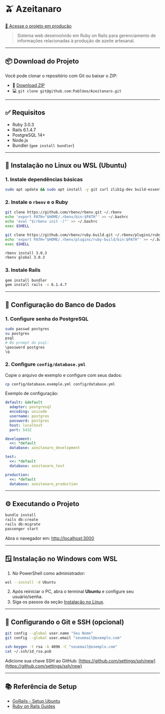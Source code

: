 
# 🫒 Azeitanaro

[🔗 Acesse o projeto em produção](https://azeitanaro.fly.dev/)

> Sistema web desenvolvido em Ruby on Rails para gerenciamento de informações relacionadas à produção de azeite artesanal.

---

## 📦 Download do Projeto

Você pode clonar o repositório com Git ou baixar o ZIP:

- 🔽 [Download ZIP](https://github.com/PablUoo/Azeitanaro/archive/refs/heads/main.zip)
- 💻 `git clone git@github.com:PablUoo/Azeitanaro.git`

---

## ✅ Requisitos

- Ruby 3.0.3
- Rails 6.1.4.7
- PostgreSQL 14+
- Node.js
- Bundler (`gem install bundler`)

---

## 🚀 Instalação no Linux ou WSL (Ubuntu)

### 1. Instale dependências básicas

```bash
sudo apt update && sudo apt install -y git curl zlib1g-dev build-essential libssl-dev libreadline-dev libyaml-dev libsqlite3-dev sqlite3 libxml2-dev libxslt1-dev libcurl4-openssl-dev software-properties-common libffi-dev nodejs postgresql-14 libpq-dev
```

### 2. Instale o `rbenv` e o Ruby

```bash
git clone https://github.com/rbenv/rbenv.git ~/.rbenv
echo 'export PATH="$HOME/.rbenv/bin:$PATH"' >> ~/.bashrc
echo 'eval "$(rbenv init -)"' >> ~/.bashrc
exec $SHELL

git clone https://github.com/rbenv/ruby-build.git ~/.rbenv/plugins/ruby-build
echo 'export PATH="$HOME/.rbenv/plugins/ruby-build/bin:$PATH"' >> ~/.bashrc
exec $SHELL

rbenv install 3.0.3
rbenv global 3.0.3
```

### 3. Instale Rails

```bash
gem install bundler
gem install rails -v 6.1.4.7
```

---

## 🔑 Configuração do Banco de Dados

### 1. Configure senha do PostgreSQL

```bash
sudo passwd postgres
su postgres
psql
# No prompt do psql:
\password postgres
\q
```

### 2. Configure `config/database.yml`

Copie o arquivo de exemplo e configure com seus dados:

```bash
cp config/database.exemple.yml config/database.yml
```

Exemplo de configuração:

```yaml
default: &default
  adapter: postgresql
  encoding: unicode
  username: postgres
  password: postgres
  host: localhost
  port: 5432

development:
  <<: *default
  database: azeitanaro_development

test:
  <<: *default
  database: azeitanaro_test

production:
  <<: *default
  database: azeitanaro_production
```

---

## ⚙️ Executando o Projeto

```bash
bundle install
rails db:create
rails db:migrate
passenger start
```

Abra o navegador em: [http://localhost:3000](http://localhost:3000)

---

## 🪟 Instalação no Windows com WSL

1. No PowerShell como administrador:

```bash
wsl --install -d Ubuntu
```

2. Após reiniciar o PC, abra o terminal **Ubuntu** e configure seu usuário/senha.
3. Siga os passos da seção [Instalação no Linux](#-instalação-no-linux-ou-wsl-ubuntu).

---

## 🔧 Configurando o Git e SSH (opcional)

```bash
git config --global user.name "Seu Nome"
git config --global user.email "seuemail@exemplo.com"

ssh-keygen -t rsa -b 4096 -C "seuemail@exemplo.com"
cat ~/.ssh/id_rsa.pub
```

Adicione sua chave SSH ao GitHub: [https://github.com/settings/ssh/new](https://github.com/settings/ssh/new)

---

## 📚 Referência de Setup

- [GoRails - Setup Ubuntu](https://gorails.com/setup/ubuntu/22.04)
- [Ruby on Rails Guides](https://guides.rubyonrails.org/)
